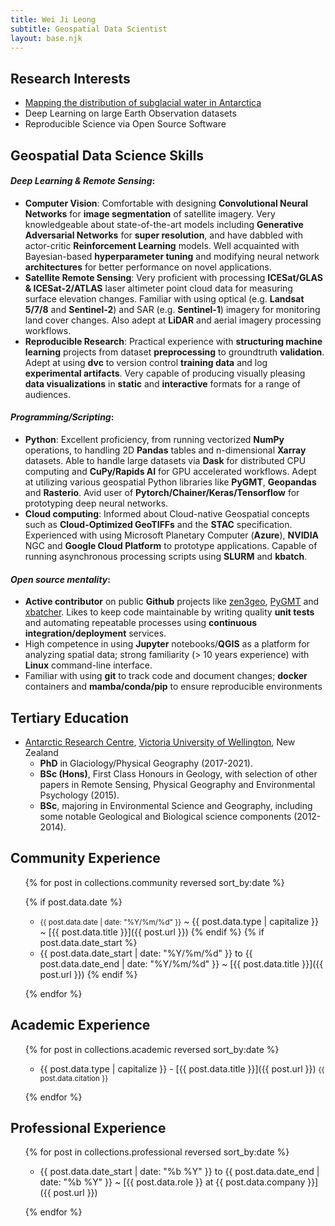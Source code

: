 ```yaml
---
title: Wei Ji Leong
subtitle: Geospatial Data Scientist
layout: base.njk
---
```


## Research Interests

* [Mapping the distribution of subglacial water in Antarctica](https://www.wgtn.ac.nz/antarctic/study/profiles/wei-ji-leong)
* Deep Learning on large Earth Observation datasets
* Reproducible Science via Open Source Software


## Geospatial Data Science Skills

#### *Deep Learning & Remote Sensing*:
  - **Computer Vision**: Comfortable with designing **Convolutional Neural Networks** for **image segmentation** of satellite imagery.
  Very knowledgeable about state-of-the-art models including **Generative Adversarial Networks** for **super resolution**, and have dabbled with actor-critic **Reinforcement Learning** models.
  Well acquainted with Bayesian-based **hyperparameter tuning** and modifying neural network **architectures** for better performance on novel applications.
  - **Satellite Remote Sensing**: Very proficient with processing **ICESat/GLAS & ICESat-2/ATLAS** laser altimeter point cloud data for measuring surface elevation changes. Familiar with using optical (e.g. **Landsat 5/7/8** and **Sentinel-2**) and SAR (e.g. **Sentinel-1**) imagery for monitoring land cover changes. Also adept at **LiDAR** and aerial imagery processing workflows.
  - **Reproducible Research**: Practical experience with **structuring machine learning** projects from dataset **preprocessing** to groundtruth **validation**.
  Adept at using **dvc** to version control **training data** and log **experimental artifacts**.
  Very capable of producing visually pleasing **data visualizations** in **static** and **interactive** formats for a range of audiences.

#### *Programming/Scripting*:
  - **Python**: Excellent proficiency, from running vectorized **NumPy** operations, to handling 2D **Pandas** tables and n-dimensional **Xarray** datasets.
  Able to handle large datasets via **Dask** for distributed CPU computing and **CuPy/Rapids AI** for GPU accelerated workflows.
  Adept at utilizing various geospatial Python libraries like **PyGMT**, **Geopandas** and **Rasterio**.
  Avid user of **Pytorch/Chainer/Keras/Tensorflow** for prototyping deep neural networks.
  - **Cloud computing**: Informed about Cloud-native Geospatial concepts such as **Cloud-Optimized GeoTIFFs** and the **STAC** specification.
  Experienced with using Microsoft Planetary Computer (**Azure**), **NVIDIA** NGC and **Google Cloud Platform** to prototype applications.
  Capable of running asynchronous processing scripts using **SLURM** and **kbatch**.

#### *Open source mentality*:
  - **Active contributor** on public **Github** projects like [zen3geo](https://github.com/weiji14/zen3geo), [PyGMT](https://github.com/GenericMappingTools/pygmt) and [xbatcher](https://github.com/xarray-contrib/xbatcher).
  Likes to keep code maintainable by writing quality **unit tests** and automating repeatable processes using **continuous integration/deployment** services.
  - High competence in using **Jupyter** notebooks/**QGIS** as a platform for analyzing spatial data;
  strong familiarity (> 10 years experience) with **Linux** command-line interface.
  - Familiar with using **git** to track code and document changes; **docker** containers and **mamba/conda/pip** to ensure reproducible environments


## Tertiary Education

- [Antarctic Research Centre](https://www.wgtn.ac.nz/antarctic), [Victoria University of Wellington](https://www.wgtn.ac.nz), New Zealand
  - **PhD** in Glaciology/Physical Geography (2017-2021).
  - **BSc (Hons)**, First Class Honours in Geology, with selection of other papers in Remote Sensing, Physical Geography and Environmental Psychology (2015).
  - **BSc**, majoring in Environmental Science and Geography, including some notable Geological and Biological science components (2012-2014).


## Community Experience

<ul>
{% for post in collections.community reversed sort_by:date %}

{% if post.data.date %}
  - <time><small>{{ post.data.date | date: "%Y/%m/%d" }}</small></time> ~ {{ post.data.type | capitalize }} ~ [{{ post.data.title }}]({{ post.url }})
{% endif %}
{% if post.data.date_start %}
  - <time>{{ post.data.date_start | date: "%Y/%m/%d" }}</time> to <time>{{ post.data.date_end | date: "%Y/%m/%d" }}</time> ~ [{{ post.data.title }}]({{ post.url }})
{% endif %}

{% endfor %}
</ul>


## Academic Experience

<ul>
{% for post in collections.academic reversed sort_by:date %}

- {{ post.data.type | capitalize }} - [{{ post.data.title }}]({{ post.url }})
  <small>{{ post.data.citation }}</small>

{% endfor %}
</ul>


## Professional Experience

<ul>
{% for post in collections.professional reversed sort_by:date %}

- <time>{{ post.data.date_start | date: "%b %Y" }}</time> to <time>{{ post.data.date_end | date: "%b %Y" }}</time> ~ [{{ post.data.role }} at {{ post.data.company }}]({{ post.url }})

{% endfor %}
</ul>
